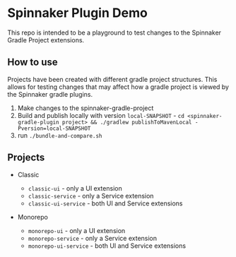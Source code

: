 # Spinnaker Plugin Demo

This repo is intended to be a playground to test changes to the Spinnaker Gradle Project extensions.

## How to use

Projects have been created with different gradle project structures. This allows for testing changes that may affect how
a gradle project is viewed by the Spinnaker gradle plugins.

1. Make changes to the spinnaker-gradle-project
2. Build and publish locally with version `local-SNAPSHOT` - `cd <spinnaker-gradle-plugin project> && ./gradlew publishToMavenLocal -Pversion=local-SNAPSHOT`
3. run `./bundle-and-compare.sh`

## Projects

- Classic

  - `classic-ui` - only a UI extension
  - `classic-service` - only a Service extension
  - `classic-ui-service` - both UI and Service extensions

- Monorepo
  - `monorepo-ui` - only a UI extension
  - `monorepo-service` - only a Service extension
  - `monorepo-ui-service` - both UI and Service extensions
